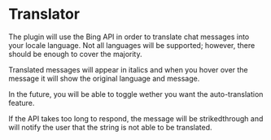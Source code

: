 Translator
==========

The plugin will use the Bing API in order to translate chat messages into your locale language. Not all languages will be supported; however, there should be enough to cover the majority.

Translated messages will appear in italics and when you hover over the message it will show the original language and message.

In the future, you will be able to toggle wether you want the auto-translation feature.

If the API takes too long to respond, the message will be strikedthrough and will notify the user that the string is not able to be translated.
